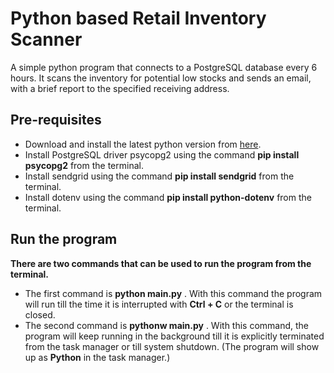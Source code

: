 # Python based Retail Inventory Scanner

A simple python program that connects to a PostgreSQL database every 6 hours. It scans the inventory for potential low stocks and sends an email, with a brief report to the specified receiving address.

## Pre-requisites

- Download and install the latest python version from [here](https://www.python.org/downloads/).
- Install PostgreSQL driver psycopg2 using the command **pip install psycopg2** from the terminal.
- Install sendgrid using the command **pip install sendgrid** from the terminal.
- Install dotenv using the command **pip install python-dotenv** from the terminal.

## Run the program
**There are two commands that can be used to run the program from the terminal.**
- The first command is **python main.py** . With this command the program will run till the time it is interrupted with **Ctrl + C** or the terminal is closed.
- The second command is **pythonw main.py** . With this command, the program will keep running in the background till it is explicitly terminated from the task manager or till system shutdown. (The program will show up as **Python** in the task manager.)

